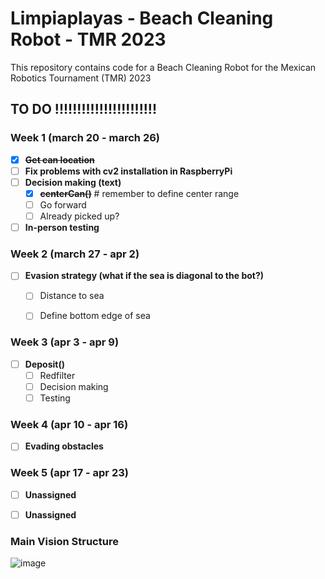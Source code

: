 # Limpiaplayas - Beach Cleaning Robot - TMR 2023
This repository contains code for a Beach Cleaning Robot for the Mexican Robotics Tournament (TMR) 2023


## TO DO !!!!!!!!!!!!!!!!!!!!!!!

### Week 1  (march 20 - march 26)
- [x] ~~**Get can location**~~
- [ ] **Fix problems with cv2 installation in RaspberryPi**
- [ ] **Decision making (text)**
  - [x] ~~**centerCan()**~~  # remember to define center range
  - [ ] Go forward
  - [ ] Already picked up?
  
- [ ] **In-person testing**

### Week 2 (march 27 - apr 2)
- [ ] **Evasion strategy (what if the sea is diagonal to the bot?)**
  - [ ] Distance to sea
  - [ ] Define bottom edge of sea


### Week 3 (apr 3 - apr 9)
- [ ] **Deposit()**
  - [ ] Redfilter
  - [ ] Decision making
  - [ ] Testing

### Week 4 (apr 10 - apr 16)
- [ ] **Evading obstacles**

### Week 5 (apr 17 - apr 23)
- [ ] **Unassigned**
- [ ] **Unassigned**






### Main Vision Structure
![image](https://user-images.githubusercontent.com/105238261/224566460-38978fe1-16b6-4031-8511-14af33802da2.png)



